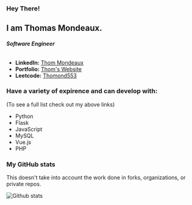 ### Hey There! 

## I am Thomas  Mondeaux.

###### ***Software Engineer*** 

* **LinkedIn:** [Thom Mondeaux](https://www.linkedin.com/in/thom-mondeaux-84814419b/)
* **Portfolio:** [Thom's Website](https://thommond.github.io/Thom-Mond-github.io/)
* **Leetcode:** [Thomond553](https://leetcode.com/Thommond553/)

### Have a variety of expirence and can develop with:
(To see a full list check out my above links)

* Python
* Flask
* JavaScript
* MySQL
* Vue.js
* PHP


### My GitHub stats

This doesn't take into account the work done in forks, organizations, or private repos.

![Github stats](https://github-readme-stats.vercel.app/api?username=Thommond&show_icons=true)



